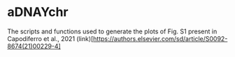 # aDNAYchr 

The scripts and functions used to generate the plots of Fig. S1 present in Capodiferro et al., 2021 (link)[https://authors.elsevier.com/sd/article/S0092-8674(21)00229-4]
